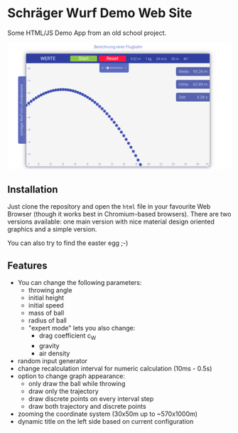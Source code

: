 # Schräger Wurf Demo Web Site

Some HTML/JS Demo App from an old school project.

![screenshot](screenshot.png)

## Installation

Just clone the repository and open the `html` file in your favourite Web Browser (though it works best in Chromium-based browsers). There are two versions available: one main version with nice material design oriented graphics and a simple version.

You can also try to find the easter egg ;-)

## Features

* You can change the following parameters:
  * throwing angle
  * initial height
  * initial speed
  * mass of ball
  * radius of ball
  * "expert mode" lets you also change:
    * drag coefficient c<sub>W<sub>
    * gravity
    * air density
* random input generator
* change recalculation interval for numeric calculation (10ms - 0.5s)
* option to change graph appearance:
  * only draw the ball while throwing
  * draw only the trajectory
  * draw discrete points on every interval step
  * draw both trajectory and discrete points
* zooming the coordinate system (30x50m up to ~570x1000m)
* dynamic title on the left side based on current configuration

